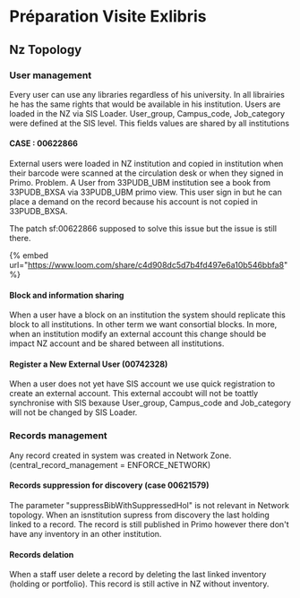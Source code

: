 # Préparation Visite Exlibris

## Nz Topology

### User management

Every user can use any libraries regardless of his university. In all librairies he has the same rights that would be available in his institution. Users are loaded in the NZ via SIS Loader. User\_group, Campus\_code, Job\_category were defined at the SIS level. This fields values are shared by all institutions 

#### CASE : 00622866

External users were loaded in NZ institution and copied in institution when their barcode were scanned at the circulation desk or when they signed in Primo. Problem. A User from 33PUDB\_UBM institution see a book from 33PUDB\_BXSA via 33PUDB\_UBM primo view. This user sign in but he can place a demand on the record because his account is not copied in 33PUDB\_BXSA. 

The patch sf:00622866 supposed to solve this issue but the issue is still there. 

{% embed url="https://www.loom.com/share/c4d908dc5d7b4fd497e6a10b546bbfa8" %}

#### Block and information sharing

When a user have a block on an institution the system should replicate this block to all institutions. In other term we want consortial blocks. In more, when an institution modify an external account this change should be impact NZ account and be shared between all institutions.

#### Register a New External User \(00742328\)

When a user does not yet have SIS account we use quick registration to create an external account.  This external accoubt will not be toattly synchronise with SIS bexause User\_group, Campus\_code and Job\_category will not be changed by SIS Loader.

### Records management

Any record created in system was created in Network Zone. \(central\_record\_management = ENFORCE\_NETWORK\)

#### Records suppression for discovery \(case 00621579\)

The parameter "suppressBibWithSuppressedHol" is not relevant in Network topology. When an isnstitution supress from discovery the last holding linked to a record. The record is still published in Primo however there don't have any inventory in an other institution.

#### Records delation 

When a staff user delete a record by deleting the last linked inventory \(holding or portfolio\). This record is still active in NZ without inventory.





   



